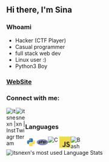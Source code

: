 ## Hi there, I'm Sina 

### Whoami
- Hacker (CTF Player)
- Casual programmer
- full stack web dev
- Linux user :)
- Python3 Boy

### [WebSite](https://itsnexn.ml)

### Connect with me:

[<img align="left" alt="itsnexn | Instagram" width="25px" src="https://cdn.jsdelivr.net/npm/simple-icons@v3/icons/instagram.svg" />][instagram]
[<img align="left" alt="itsnexn | Twitter" width="25px" src="https://theshillongtimes.com/wp-content/uploads/2020/10/twitter-logo.png" />][Twitter]

<br />

### Languages

<img align="left" alt="Python" width="30px" src="https://raw.githubusercontent.com/github/explore/80688e429a7d4ef2fca1e82350fe8e3517d3494d/topics/python/python.png" />
<img align="left" alt="PHP" width="30px" src="https://raw.githubusercontent.com/github/explore/ccc16358ac4530c6a69b1b80c7223cd2744dea83/topics/php/php.png" />
<img align="left" alt="C" width="30px" src="https://www.britefish.net/wp-content/uploads/2019/07/logo-c-1.png" />
<img align="left" alt="JavaScript" width="30px" src="https://raw.githubusercontent.com/github/explore/80688e429a7d4ef2fca1e82350fe8e3517d3494d/topics/javascript/javascript.png" />
<img align="left" alt="Bash" width="30px" src="https://upload.wikimedia.org/wikipedia/commons/thumb/a/a3/Bash_Logo_White.svg/1200px-Bash_Logo_White.svg.png" />
<br />
<br />
&nbsp;

<img align="left" alt="itsnexn's most used Language Stats" src="https://github-readme-stats.vercel.app/api/top-langs/?username=anuraghazra&layout=compact" />

<br />
&nbsp;
&nbsp;


[instagram]: https://instagram.com/itsnexn
[Twitter]: https://twitter.com/itsnexn
